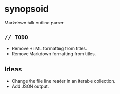 # synopsoid

Markdown talk outline parser.

## `// TODO`

- Remove HTML formatting from titles.
- Remove Markdown formatting from titles.

## Ideas

- Change the file line reader in an iterable collection.
- Add JSON output.
